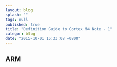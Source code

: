 ```yaml
---
layout: blog
splash: ""
tags: null
published: true
title: "Definition Guide to Cortex M4 Note - 1"
categor: blog
date: "2015-10-01 15:33:08 +0800"
---
```




## ARM
